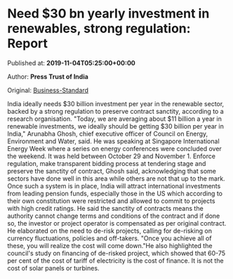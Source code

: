 
# Need $30 bn yearly investment in renewables, strong regulation: Report

Published at: **2019-11-04T05:25:00+00:00**

Author: **Press Trust of India**

Original: [Business-Standard](https://www.business-standard.com/article/pti-stories/india-needs-usd-30-bn-yearly-investment-in-renewables-119110400206_1.html)

India ideally needs $30 billion investment per year in the renewable sector, backed by a strong regulation to preserve contract sanctity, according to a research organisation.
"Today, we are averaging about $11 billion a year in renewable investments, we ideally should be getting $30 billion per year in India," Arunabha Ghosh, chief executive officer of Council on Energy, Environment and Water, said.
He was speaking at Singapore International Energy Week where a series on energy conferences were concluded over the weekend. It was held between October 29 and November 1.
Enforce regulation, make transparent bidding process at tendering stage and preserve the sanctity of contract, Ghosh said, acknowledging that some sectors have done well in this area while others are not that up to the mark.
Once such a system is in place, India will attract international investments from leading pension funds, especially those in the US which according to their own constitution were restricted and allowed to commit to projects with high credit ratings.
He said the sanctity of contracts means the authority cannot change terms and conditions of the contract and if done so, the investor or project operator is compensated as per original contract.
He elaborated on the need to de-risk projects, calling for de-risking on currency fluctuations, policies and off-takers. "Once you achieve all of these, you will realize the cost will come down."He also highlighted the council's study on financing of de-risked project, which showed that 60-75 per cent of the cost of tariff of electricity is the cost of finance. It is not the cost of solar panels or turbines.

